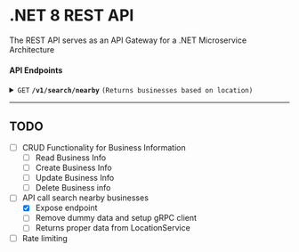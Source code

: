 # .NET 8 REST API

The REST API serves as an API Gateway for a .NET Microservice Architecture

#### API Endpoints

<details>
 <summary><code>GET</code> <code><b>/v1/search/nearby</b></code> <code>(Returns businesses based on location)</code></summary>

##### Request Parameters

> | field     |  type     | data type               | description                                                           |
> |-----------|-----------|-------------------------|-----------------------------------------------------------------------|
> | Longitude |  required | decimal                 | Latitude of a given location  |
> | Latitude  |  required | decimal                 | Longitude of a given location  |
> | Radius    |  optional | int                     | Default is 5000m (about 3 miles)  |


##### Responses

> | http code     | content-type                      | response                                                            |
> |---------------|-----------------------------------|---------------------------------------------------------------------|
> | `200`         | `application/json`        | `{"total": INT, "businesses": [{business object}]}`                                |
> | `400`         | `application/json`                | `{"code":"400","message":"Bad Request"}`                            |


</details>

---

## TODO

- [ ] CRUD Functionality for Business Information
    - [ ] Read Business Info
    - [ ] Create Business Info
    - [ ] Update Business Info
    - [ ] Delete Business info
- [ ] API call search nearby businesses
    - [x] Expose endpoint
    - [ ] Remove dummy data and setup gRPC client
    - [ ] Returns proper data from LocationService
- [ ] Rate limiting
